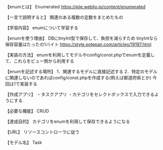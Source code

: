 【enumとは】
Enumerated
https://ejje.weblio.jp/content/enumerated

【一言で説明すると】
関連のある複数の定数をまとめたもの

【学習内容】
enumについて学習する

【enumを使う理由】
DBにtinyInt型で保存して、負担を減らすため
tinyIntなら保存容量はたったの1バイト
https://style.potepan.com/articles/19197.html

【実装の方法】
enumを利用してモデルやconfig/const.phpでenumを定義して、これらをビュー側から利用する

【enumを記述する場所】
1．関連するモデルに直接記述する
2．特定のモデルに関連しないのであればconfig/const.phpを作成する(例えば都道府県とか)
今回は1で実装する

【作成アプリ】
・タスクアプリ
・カテゴリをセレクトボックスで入力できるようにする

【必要な機能】
CRUD

【達成目的】
カテゴリをenumを利用して保存できるようになる

【URL】
リソースコントローラに従う

【モデル名】
Task

